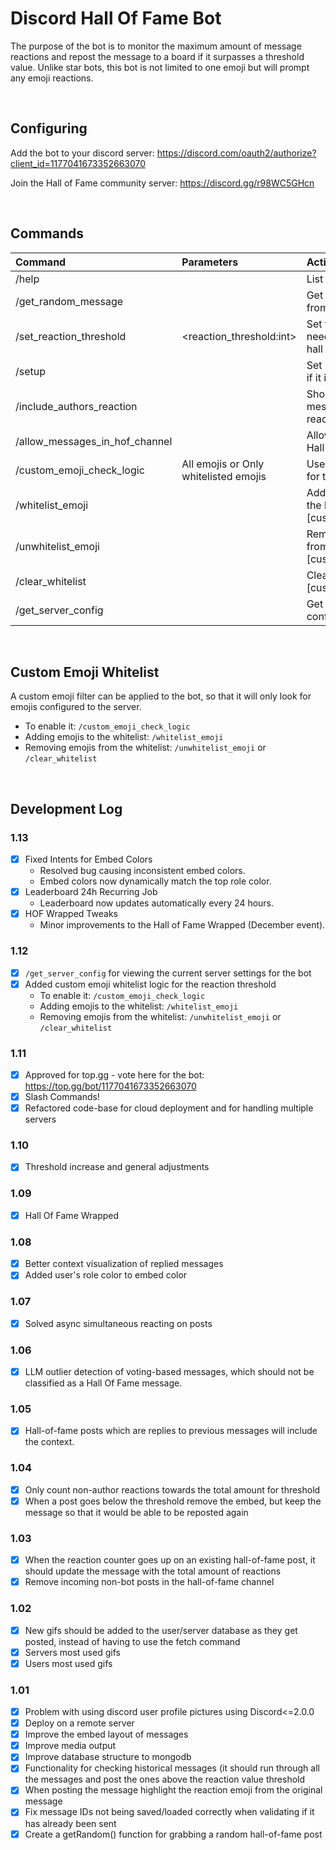 # Discord Hall Of Fame Bot
The purpose of the bot is to monitor the maximum amount of message reactions and repost the message to a board if it surpasses a threshold value. Unlike star bots, this bot is not limited to one emoji but will prompt any emoji reactions.

<br>

## Configuring

Add the bot to your discord server: https://discord.com/oauth2/authorize?client_id=1177041673352663070

Join the Hall of Fame community server: https://discord.gg/r98WC5GHcn

<br>

## Commands

| Command                           | Parameters | Action                                                              | Example                             |
|:----------------------------------|:--------------------------|:--------------------------------------------------------------------|:------------------------------------|
| /help                             | | List of commands                                                    | /help                               |
| /get_random_message               | | Get a random message from the database                              | /get_random_message                 |
| /set_reaction_threshold | <reaction_threshold:int> | Set the amount of reactions needed for a post to reach hall of fame | /set_reaction_threshold 5 |
| /setup                            | | Set up the bot for the server if it is not already                  | /setup                              |
| /include_authors_reaction         | | Should the author of a message be included in the reaction count?   | /include_authors_reaction           |
| /allow_messages_in_hof_channel    | | Allow anyone to type in the Hall of Fame channel                    | /allow_messages_in_hof_channel      |
| /custom_emoji_check_logic         | All emojis or Only whitelisted emojis | Use only whitelisted emojis for the reaction count                  | /custom_emoji_check_logic           |
| /whitelist_emoji                  | <emoji> | Add a whitelisted emoji to the list [custom_emoji_check_logic]      | /whitelist_emoji 👍                 |
| /unwhitelist_emoji                | <emoji> | Remove a whitelisted emoji from the list [custom_emoji_check_logic] | /unwhitelist_emoji 👍               |
| /clear_whitelist                  | | Clear the whitelist of emojis [custom_emoji_check_logic]            | /clear_whitelist                    |
| /get_server_config                | | Get the current bot configuration for the server                    | /get_server_config                  |


<br>

## Custom Emoji Whitelist
A custom emoji filter can be applied to the bot, so that it will only look for emojis configured to the server.
  - To enable it: ``/custom_emoji_check_logic``
  - Adding emojis to the whitelist: ``/whitelist_emoji``
  - Removing emojis from the whitelist: ``/unwhitelist_emoji`` or ``/clear_whitelist``

<br>


## Development Log

### 1.13
- [x] Fixed Intents for Embed Colors
  - Resolved bug causing inconsistent embed colors.
  - Embed colors now dynamically match the top role color.
- [x] Leaderboard 24h Recurring Job
  - Leaderboard now updates automatically every 24 hours.
- [x] HOF Wrapped Tweaks
  - Minor improvements to the Hall of Fame Wrapped (December event).

### 1.12
- [x] ``/get_server_config`` for viewing the current server settings for the bot
- [x] Added custom emoji whitelist logic for the reaction threshold
  - To enable it: ``/custom_emoji_check_logic``
  - Adding emojis to the whitelist: ``/whitelist_emoji``
  - Removing emojis from the whitelist: ``/unwhitelist_emoji`` or ``/clear_whitelist``

### 1.11
- [x] Approved for top.gg - vote here for the bot: https://top.gg/bot/1177041673352663070
- [x] Slash Commands!
- [x] Refactored code-base for cloud deployment and for handling multiple servers

### 1.10
- [x] Threshold increase and general adjustments

### 1.09
- [x] Hall Of Fame Wrapped

### 1.08
- [x] Better context vísualization of replied messages
- [x] Added user's role color to embed color

### 1.07
- [x] Solved async simultaneous reacting on posts

### 1.06
- [x] LLM outlier detection of voting-based messages, which should not be classified as a Hall Of Fame message. 

### 1.05
- [x] Hall-of-fame posts which are replies to previous messages will include the context.

### 1.04
- [x] Only count non-author reactions towards the total amount for threshold
- [x] When a post goes below the threshold remove the embed, but keep the message so that it would be able to be reposted again

### 1.03
- [x] When the reaction counter goes up on an existing hall-of-fame post, it should update the message with the total amount of reactions
- [x] Remove incoming non-bot posts in the hall-of-fame channel

### 1.02
- [x] New gifs should be added to the user/server database as they get posted, instead of having to use the fetch command
- [x] Servers most used gifs
- [x] Users most used gifs

### 1.01
- [x] Problem with using discord user profile pictures using Discord<=2.0.0
- [x] Deploy on a remote server
- [x] Improve the embed layout of messages
- [x] Improve media output
- [x] Improve database structure to mongodb
- [x] Functionality for checking historical messages (it should run through all the messages and post the ones above the reaction value threshold
- [x] When posting the message highlight the reaction emoji from the original message
- [x] Fix message IDs not being saved/loaded correctly when validating if it has already been sent
- [x] Create a getRandom() function for grabbing a random hall-of-fame post
